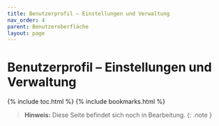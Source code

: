 ```yaml
---
title: Benutzerprofil – Einstellungen und Verwaltung
nav_order: 4
parent: Benutzeroberfläche
layout: page
---
```


# Benutzerprofil – Einstellungen und Verwaltung
{% include toc.html %}
{% include bookmarks.html %}

> **Hinweis:** Diese Seite befindet sich noch in Bearbeitung.
{: .note }
